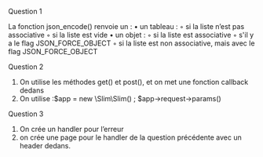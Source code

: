 Question 1

La fonction json_encode() renvoie un :
• un tableau :
◦ si la liste n’est pas associative
◦ si la liste est vide
• un objet :
◦ si la liste est associative
◦ s'il y a le flag JSON_FORCE_OBJECT
◦ si la liste est non associative, mais avec le flag JSON_FORCE_OBJECT

Question 2
1. On utilise les méthodes get() et post(), et on met une fonction callback dedans
2. On utilise :$app = new \Slim\Slim() ;
                  $app→request→params()

Question 3
1. On crée un handler pour l’erreur
2. on crée une page pour le handler de la question précédente avec un header dedans.